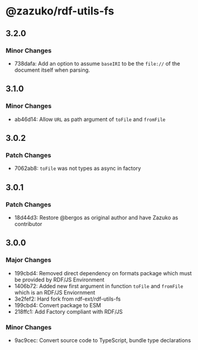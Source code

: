 # @zazuko/rdf-utils-fs

## 3.2.0

### Minor Changes

- 738dafa: Add an option to assume `baseIRI` to be the `file://` of the document itself when parsing.

## 3.1.0

### Minor Changes

- ab46d14: Allow `URL` as path argument of `toFile` and `fromFile`

## 3.0.2

### Patch Changes

- 7062ab8: `toFile` was not types as async in factory

## 3.0.1

### Patch Changes

- 18d44d3: Restore @bergos as original author and have Zazuko as contributor

## 3.0.0

### Major Changes

- 199cbd4: Removed direct dependency on formats package which must be provided by RDF/JS Environment
- 1406b72: Added new first argument in function `toFile` and `fromFile` which is an RDF/JS Enviornment
- 3e2fef2: Hard fork from rdf-ext/rdf-utils-fs
- 199cbd4: Convert package to ESM
- 218ffc1: Add Factory compliant with RDF/JS

### Minor Changes

- 9ac9cec: Convert source code to TypeScript, bundle type declarations
